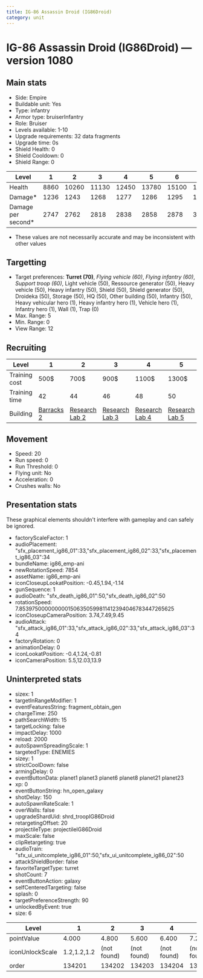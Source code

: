 ```yaml
---
title: IG-86 Assassin Droid (IG86Droid)
category: unit
---
```


# IG-86 Assassin Droid (IG86Droid) — version 1080

## Main stats

  * Side: Empire
  * Buildable unit: Yes
  * Type: infantry
  * Armor type: bruiserInfantry
  * Role: Bruiser
  * Levels available: 1-10
  * Upgrade requirements: 32 data fragments
  * Upgrade time: 0s
  * Shield Health: 0
  * Shield Cooldown: 0
  * Shield Range: 0

|Level             |1   |2    |3    |4    |5    |6    |7    |8    |9    |10   |
|------------------|----|-----|-----|-----|-----|-----|-----|-----|-----|-----|
|Health            |8860|10260|11130|12450|13780|15100|16490|17840|19200|21880|
|Damage*           |1236|1243 |1268 |1277 |1286 |1295 |1354 |1387 |1421 |1464 |
|Damage per second*|2747|2762 |2818 |2838 |2858 |2878 |3009 |3082 |3158 |3253 |

* These values are not necessarily accurate and may be inconsistent with other values

## Targetting

  * Target preferences: **Turret (70)**, _Flying vehicle (60)_, _Flying infantry (60)_, _Support troop (60)_, Light vehicle (50), Ressource generator (50), Heavy vehicle (50), Heavy infantry (50), Shield (50), Shield generator (50), Droideka (50), Storage (50), HQ (50), Other building (50), Infantry (50), Heavy vehicular hero (1), Heavy infantry hero (1), Vehicle hero (1), Infantry hero (1), Wall (1), Trap (0)
  * Max. Range: 5
  * Min. Range: 0
  * View Range: 12

## Recruiting

|Level        |1                                |2                                      |3                                      |4                                      |5                                      |6                                      |7                                      |8                                      |9                                      |10                                      |
|-------------|---------------------------------|---------------------------------------|---------------------------------------|---------------------------------------|---------------------------------------|---------------------------------------|---------------------------------------|---------------------------------------|---------------------------------------|----------------------------------------|
|Training cost|500$                             |700$                                   |900$                                   |1100$                                  |1300$                                  |1500$                                  |1700$                                  |2000$                                  |2100$                                  |2300$                                   |
|Training time|42                               |44                                     |46                                     |48                                     |50                                     |52                                     |54                                     |112                                    |116                                    |120                                     |
|Building     |[Barracks 2](empireBarracks.html)|[Research Lab 2](empireOffenseLab.html)|[Research Lab 3](empireOffenseLab.html)|[Research Lab 4](empireOffenseLab.html)|[Research Lab 5](empireOffenseLab.html)|[Research Lab 6](empireOffenseLab.html)|[Research Lab 7](empireOffenseLab.html)|[Research Lab 8](empireOffenseLab.html)|[Research Lab 9](empireOffenseLab.html)|[Research Lab 10](empireOffenseLab.html)|

## Movement

  * Speed: 20
  * Run speed: 0
  * Run Threshold: 0
  * Flying unit: No
  * Acceleration: 0
  * Crushes walls: No

## Presentation stats

These graphical elements shouldn't interfere with gameplay and can safely be ignored.

  * factoryScaleFactor: 1
  * audioPlacement: "sfx_placement_ig86_01":33,"sfx_placement_ig86_02":33,"sfx_placement_ig86_03":34
  * bundleName: ig86_emp-ani
  * newRotationSpeed: 7854
  * assetName: ig86_emp-ani
  * iconCloseupLookatPosition: -0.45,1.94,-1.14
  * gunSequence: 1
  * audioDeath: "sfx_death_ig86_01":50,"sfx_death_ig86_02":50
  * rotationSpeed: 7.8539750000000001506350599811412394046783447265625
  * iconCloseupCameraPosition: 3.74,7.49,9.45
  * audioAttack: "sfx_attack_ig86_01":33,"sfx_attack_ig86_02":33,"sfx_attack_ig86_03":34
  * factoryRotation: 0
  * animationDelay: 0
  * iconLookatPosition: -0.4,1.24,-0.81
  * iconCameraPosition: 5.5,12.03,13.9

## Uninterpreted stats

  * sizex: 1
  * targetInRangeModifier: 1
  * eventFeaturesString: fragment_obtain_gen
  * chargeTime: 250
  * pathSearchWidth: 15
  * targetLocking: false
  * impactDelay: 1000
  * reload: 2000
  * autoSpawnSpreadingScale: 1
  * targetedType: ENEMIES
  * sizey: 1
  * strictCoolDown: false
  * armingDelay: 0
  * eventButtonData: planet1 planet3 planet6 planet8 planet21 planet23
  * xp: 0
  * eventButtonString: hn_open_galaxy
  * shotDelay: 150
  * autoSpawnRateScale: 1
  * overWalls: false
  * upgradeShardUid: shrd_troopIG86Droid
  * retargetingOffset: 20
  * projectileType: projectileIG86Droid
  * maxScale: false
  * clipRetargeting: true
  * audioTrain: "sfx_ui_unitcomplete_ig86_01":50,"sfx_ui_unitcomplete_ig86_02":50
  * attackShieldBorder: false
  * favoriteTargetType: turret
  * shotCount: 7
  * eventButtonAction: galaxy
  * selfCenteredTargeting: false
  * splash: 0
  * targetPreferenceStrength: 90
  * unlockedByEvent: true
  * size: 6

|Level          |1          |2          |3          |4          |5          |6          |7          |8          |9          |10         |
|---------------|-----------|-----------|-----------|-----------|-----------|-----------|-----------|-----------|-----------|-----------|
|pointValue     |4.000      |4.800      |5.600      |6.400      |7.200      |8.000      |8.800      |9.600      |10.400     |12.000     |
|iconUnlockScale|1.2,1.2,1.2|(not found)|(not found)|(not found)|(not found)|(not found)|(not found)|(not found)|(not found)|(not found)|
|order          |134201     |134202     |134203     |134204     |134205     |134206     |134207     |134208     |134209     |134210     |

